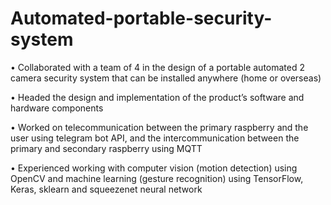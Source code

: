 # Automated-portable-security-system
•	Collaborated with a team of 4 in the design of a portable automated 2 camera security system that can be installed anywhere (home or overseas)

•	Headed the design and implementation of the product’s software and hardware components

•	Worked on telecommunication between the primary raspberry and the user using telegram bot API, and the intercommunication between the primary and secondary raspberry using MQTT

•	Experienced working with computer vision (motion detection) using OpenCV and machine learning (gesture recognition) using TensorFlow, Keras, sklearn and squeezenet neural network

